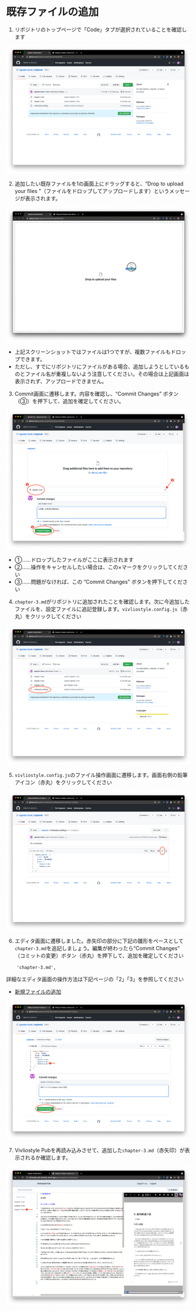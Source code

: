 # 既存ファイルの追加

1. リポジトリのトップページで「Code」タブが選択されていることを確認します

![ ](images/file-operation/adding-existing-files/fig-1.png)

2. 追加したい既存ファイルを1の画面上にドラッグすると、“Drop to upload your files ”（ファイルをドロップしてアップロードします）というメッセージが表示されます。

![ ](images/file-operation/adding-existing-files/fig-2.png)

- 上記スクリーンショットではファイルは1つですが、複数ファイルもドロップできます。
- ただし、すでにリポジトリにファイルがある場合、追加しようとしているものとファイル名が重複しないよう注意してください。その場合は上記画面は表示されず、アップロードできません。


3. Commit画面に遷移します。内容を確認し、“Commit Changes” ボタン（③）を押下して、追加を確定してください。

![ ](images/file-operation/adding-existing-files/fig-3.png)

- ①……ドロップしたファイルがここに表示されます
- ②……操作をキャンセルしたい場合は、この×マークをクリックしてください
- ③……問題がなければ、この “Commit Changes” ボタンを押下してください


4. `chapter-3.md`がリポジトリに追加されたことを確認します。次に今追加したファイルを、設定ファイルに追記登録します。`vivliostyle.config.js`（赤丸）をクリックしてください

![ ](images/file-operation/adding-existing-files/fig-4.png)

5. `vivliostyle.config.js`のファイル操作画面に遷移します。画面右側の鉛筆アイコン（赤丸）をクリックしてください

![ ](images/file-operation/adding-existing-files/fig-5.png)

6. エディタ画面に遷移しました。赤矢印の部分に下記の雛形をペースとして`chapter-3.md`を追記しましょう。編集が終わったら“Commit Changes” （コミットの変更）ボタン（赤丸）を押下して、追加を確定してください

```
    'chapter-3.md',
```

詳細なエディタ画面の操作方法は下記ページの「2」「3」を参照してください

- [新規ファイルの追加](/ja/file-operation/adding-a-new-file.md)



![ ](images/file-operation/adding-existing-files/fig-6.png)

7. Vivliostyle Pubを再読み込みさせて、追加した`chapter-3.md`（赤矢印）が表示されるか確認します。

![ ](images/file-operation/adding-existing-files/fig-7.png)